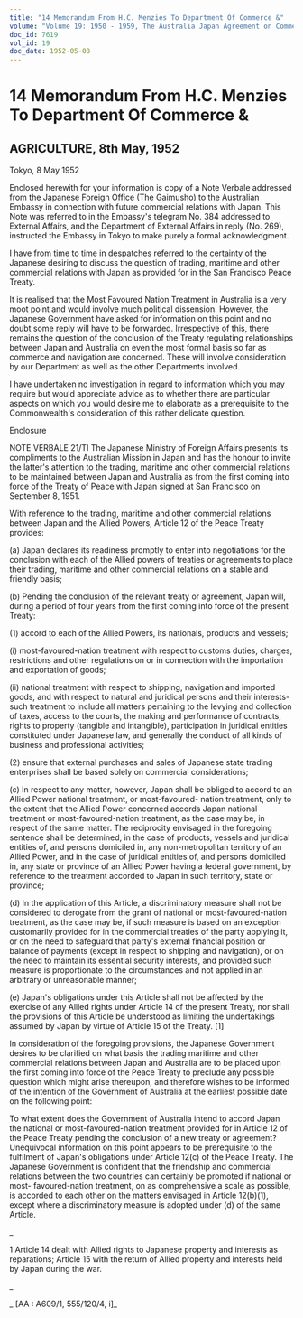 ```yaml
---
title: "14 Memorandum From H.C. Menzies To Department Of Commerce &"
volume: "Volume 19: 1950 - 1959, The Australia Japan Agreement on Commerce"
doc_id: 7619
vol_id: 19
doc_date: 1952-05-08
---
```


# 14 Memorandum From H.C. Menzies To Department Of Commerce &

## AGRICULTURE, 8th May, 1952

Tokyo, 8 May 1952

Enclosed herewith for your information is copy of a Note Verbale addressed from the Japanese Foreign Office (The Gaimusho) to the Australian Embassy in connection with future commercial relations with Japan. This Note was referred to in the Embassy's telegram No. 384 addressed to External Affairs, and the Department of External Affairs in reply (No. 269), instructed the Embassy in Tokyo to make purely a formal acknowledgment.

I have from time to time in despatches referred to the certainty of the Japanese desiring to discuss the question of trading, maritime and other commercial relations with Japan as provided for in the San Francisco Peace Treaty.

It is realised that the Most Favoured Nation Treatment in Australia is a very moot point and would involve much political dissension. However, the Japanese Government have asked for information on this point and no doubt some reply will have to be forwarded. Irrespective of this, there remains the question of the conclusion of the Treaty regulating relationships between Japan and Australia on even the most formal basis so far as commerce and navigation are concerned. These will involve consideration by our Department as well as the other Departments involved.

I have undertaken no investigation in regard to information which you may require but would appreciate advice as to whether there are particular aspects on which you would desire me to elaborate as a prerequisite to the Commonwealth's consideration of this rather delicate question.

Enclosure

NOTE VERBALE 21/TI The Japanese Ministry of Foreign Affairs presents its compliments to the Australian Mission in Japan and has the honour to invite the latter's attention to the trading, maritime and other commercial relations to be maintained between Japan and Australia as from the first coming into force of the Treaty of Peace with Japan signed at San Francisco on September 8, 1951.

With reference to the trading, maritime and other commercial relations between Japan and the Allied Powers, Article 12 of the Peace Treaty provides:

(a) Japan declares its readiness promptly to enter into negotiations for the conclusion with each of the Allied powers of treaties or agreements to place their trading, maritime and other commercial relations on a stable and friendly basis;

(b) Pending the conclusion of the relevant treaty or agreement, Japan will, during a period of four years from the first coming into force of the present Treaty:

(1) accord to each of the Allied Powers, its nationals, products and vessels;

(i) most-favoured-nation treatment with respect to customs duties, charges, restrictions and other regulations on or in connection with the importation and exportation of goods;

(ii) national treatment with respect to shipping, navigation and imported goods, and with respect to natural and juridical persons and their interests-such treatment to include all matters pertaining to the levying and collection of taxes, access to the courts, the making and performance of contracts, rights to property (tangible and intangible), participation in juridical entities constituted under Japanese law, and generally the conduct of all kinds of business and professional activities;

(2) ensure that external purchases and sales of Japanese state trading enterprises shall be based solely on commercial considerations;

(c) In respect to any matter, however, Japan shall be obliged to accord to an Allied Power national treatment, or most-favoured- nation treatment, only to the extent that the Allied Power concerned accords Japan national treatment or most-favoured-nation treatment, as the case may be, in respect of the same matter. The reciprocity envisaged in the foregoing sentence shall be determined, in the case of products, vessels and juridical entities of, and persons domiciled in, any non-metropolitan territory of an Allied Power, and in the case of juridical entities of, and persons domiciled in, any state or province of an Allied Power having a federal government, by reference to the treatment accorded to Japan in such territory, state or province;

(d) In the application of this Article, a discriminatory measure shall not be considered to derogate from the grant of national or most-favoured-nation treatment, as the case may be, if such measure is based on an exception customarily provided for in the commercial treaties of the party applying it, or on the need to safeguard that party's external financial position or balance of payments (except in respect to shipping and navigation), or on the need to maintain its essential security interests, and provided such measure is proportionate to the circumstances and not applied in an arbitrary or unreasonable manner;

(e) Japan's obligations under this Article shall not be affected by the exercise of any Allied rights under Article 14 of the present Treaty, nor shall the provisions of this Article be understood as limiting the undertakings assumed by Japan by virtue of Article 15 of the Treaty. [1]

In consideration of the foregoing provisions, the Japanese Government desires to be clarified on what basis the trading maritime and other commercial relations between Japan and Australia are to be placed upon the first coming into force of the Peace Treaty to preclude any possible question which might arise thereupon, and therefore wishes to be informed of the intention of the Government of Australia at the earliest possible date on the following point:

To what extent does the Government of Australia intend to accord Japan the national or most-favoured-nation treatment provided for in Article 12 of the Peace Treaty pending the conclusion of a new treaty or agreement? Unequivocal information on this point appears to be prerequisite to the fulfilment of Japan's obligations under Article 12(c) of the Peace Treaty. The Japanese Government is confident that the friendship and commercial relations between the two countries can certainly be promoted if national or most- favoured-nation treatment, on as comprehensive a scale as possible, is accorded to each other on the matters envisaged in Article 12(b)(1), except where a discriminatory measure is adopted under (d) of the same Article.

_

1 Article 14 dealt with Allied rights to Japanese property and interests as reparations; Article 15 with the return of Allied property and interests held by Japan during the war.

_

_ [AA : A609/1, 555/120/4, i]_
